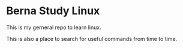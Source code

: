 Berna Study Linux
===============

This is my gerneral repo to learn linux. 

This is also a place to search for useful commands from time to time.